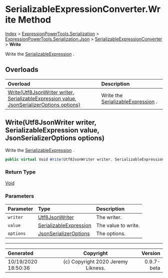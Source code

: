 ﻿# SerializableExpressionConverter.Write Method

[Index](../index.md) > [ExpressionPowerTools.Serialization](ExpressionPowerTools.Serialization.a.md) > [ExpressionPowerTools.Serialization.Json](ExpressionPowerTools.Serialization.Json.n.md) > [SerializableExpressionConverter](ExpressionPowerTools.Serialization.Json.SerializableExpressionConverter.cs.md) > **Write**

Write the [SerializableExpression](ExpressionPowerTools.Serialization.Serializers.SerializableExpression.cs.md) .

## Overloads

| Overload | Description |
| :-- | :-- |
| [Write(Utf8JsonWriter writer, SerializableExpression value, JsonSerializerOptions options)](#writeutf8jsonwriter-writer-serializableexpression-value-jsonserializeroptions-options) | Write the [SerializableExpression](ExpressionPowerTools.Serialization.Serializers.SerializableExpression.cs.md) . |
## Write(Utf8JsonWriter writer, SerializableExpression value, JsonSerializerOptions options)

Write the [SerializableExpression](ExpressionPowerTools.Serialization.Serializers.SerializableExpression.cs.md) .

```csharp
public virtual Void Write(Utf8JsonWriter writer, SerializableExpression value, JsonSerializerOptions options)
```

### Return Type

 [Void](https://docs.microsoft.com/dotnet/api/system.void) 

### Parameters

| Parameter | Type | Description |
| :-- | :-- | :-- |
| `writer` | [Utf8JsonWriter](https://docs.microsoft.com/dotnet/api/system.text.json.utf8jsonwriter) | The writer. |
| `value` | [SerializableExpression](ExpressionPowerTools.Serialization.Serializers.SerializableExpression.cs.md) | The value to write. |
| `options` | [JsonSerializerOptions](https://docs.microsoft.com/dotnet/api/system.text.json.jsonserializeroptions) | The options. |



---

| Generated | Copyright | Version |
| :-- | :-: | --: |
| 10/19/2020 18:50:36 | (c) Copyright 2020 Jeremy Likness. | 0.9.7-beta |

